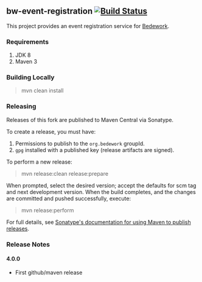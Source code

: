 ## bw-event-registration [![Build Status](https://travis-ci.org/Bedework/bw-event-registration.svg)](https://travis-ci.org/Bedework/bw-event-registration)

This project provides an event registration service for
[Bedework](https://www.apereo.org/projects/bedework).

### Requirements

1. JDK 8
2. Maven 3

### Building Locally

> mvn clean install

### Releasing

Releases of this fork are published to Maven Central via Sonatype.

To create a release, you must have:

1. Permissions to publish to the `org.bedework` groupId.
2. `gpg` installed with a published key (release artifacts are signed).

To perform a new release:

> mvn release:clean release:prepare

When prompted, select the desired version; accept the defaults for scm tag and next development version.
When the build completes, and the changes are committed and pushed successfully, execute:

> mvn release:perform

For full details, see [Sonatype's documentation for using Maven to publish releases](http://central.sonatype.org/pages/apache-maven.html).

### Release Notes
#### 4.0.0
  * First github/maven release
  